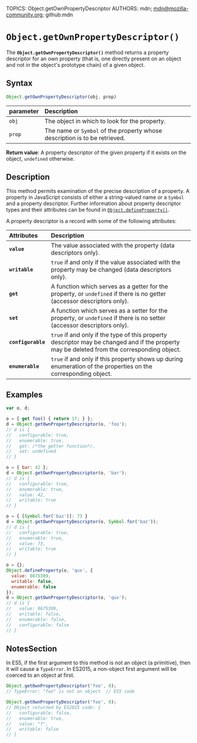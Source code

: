 TOPICS: Object.getOwnPropertyDescriptor
AUTHORS: mdn; mdn@mozilla-community.org; github:mdn

# `Object.getOwnPropertyDescriptor()`

The **`Object.getOwnPropertyDescriptor()`** method returns a property descriptor for an own property
(that is, one directly present on an object and not in the object's prototype chain) of a given object.

## Syntax

```javascript
Object.getOwnPropertyDescriptor(obj, prop)
```

| parameter | Description |
| :-- | :-- |
| `obj` | The object in which to look for the property. |
| `prop` | The name or `Symbol` of the property whose description is to be retrieved. |

**Return value**: A property descriptor of the given property if it exists on the object,
`undefined` otherwise.

## Description

This method permits examination of the precise description of a property. A property in JavaScript
consists of either a string-valued name or a `Symbol` and a property descriptor. Further
information about property descriptor types and their attributes can be found in [`Object.defineProperty()`](/en/webfrontend/Object.defineProperty).

A property descriptor is a record with some of the following attributes:

| Attributes | Description |
| :-- | :-- |
| **`value`** | The value associated with the property (data descriptors only).
| **`writable`** | `true` if and only if the value associated with the property may be changed (data descriptors only).
| **`get`** | A function which serves as a getter for the property, or `undefined` if there is no getter (accessor descriptors only).
| **`set`** | A function which serves as a setter for the property, or `undefined` if there is no setter (accessor descriptors only).
| **`configurable`** | `true` if and only if the type of this property descriptor may be changed and if the property may be deleted from the corresponding object.
| **`enumerable`** | `true` if and only if this property shows up during enumeration of the properties on the corresponding object.

## Examples

```javascript
var o, d;

o = { get foo() { return 17; } };
d = Object.getOwnPropertyDescriptor(o, 'foo');
// d is {
//   configurable: true,
//   enumerable: true,
//   get: /*the getter function*/,
//   set: undefined
// }

o = { bar: 42 };
d = Object.getOwnPropertyDescriptor(o, 'bar');
// d is {
//   configurable: true,
//   enumerable: true,
//   value: 42,
//   writable: true
// }

o = { [Symbol.for('baz')]: 73 }
d = Object.getOwnPropertyDescriptor(o, Symbol.for('baz'));
// d is {
//   configurable: true,
//   enumerable: true,
//   value: 73,
//   writable: true
// }

o = {};
Object.defineProperty(o, 'qux', {
  value: 8675309,
  writable: false,
  enumerable: false
});
d = Object.getOwnPropertyDescriptor(o, 'qux');
// d is {
//   value: 8675309,
//   writable: false,
//   enumerable: false,
//   configurable: false
// }
```

## NotesSection

In ES5, if the first argument to this method is not an object (a primitive), then it will cause
a `TypeError`. In ES2015, a non-object first argument will be coerced to an object at first.

```javascript
Object.getOwnPropertyDescriptor('foo', 0);
// TypeError: "foo" is not an object  // ES5 code

Object.getOwnPropertyDescriptor('foo', 0);
// Object returned by ES2015 code: {
//   configurable: false,
//   enumerable: true,
//   value: "f",
//   writable: false
// }
```
